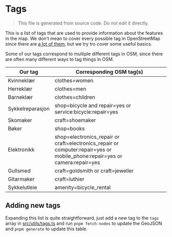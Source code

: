 # Tags

> This file is generated from source code. Do not edit it directly.

This is a list of tags that are used to provide information about the features in the map.
We don't mean to cover every possible tag in OpenStreetMap since there are [a lot of them](https://wiki.openstreetmap.org/wiki/Tags), but we try tro cover some useful basics.

Some of our tags correspond to multiple different tags in OSM,
since there are often many different ways to tag things in OSM.

| Our tag          | Corresponding OSM tag(s)                                                                                                   |
| ---------------- | -------------------------------------------------------------------------------------------------------------------------- |
| Kvinneklær       | clothes=women                                                                                                              |
| Herreklær        | clothes=men                                                                                                                |
| Barneklær        | clothes=children                                                                                                           |
| Sykkelreparasjon | shop=bicycle and repair=yes or service:bicycle:repair=yes                                                                  |
| Skomaker         | craft=shoemaker                                                                                                            |
| Bøker            | shop=books                                                                                                                 |
| Elektronikk      | shop=electronics_repair or craft=electronics_repair or computer:repair=yes or mobile_phone:repair=yes or camera:repair=yes |
| Gullsmed         | craft=goldsmith or craft=jeweller                                                                                          |
| Gitarmaker       | craft=luthier                                                                                                              |
| Sykkelutleie     | amenity=bicycle_rental                                                                                                     |

## Adding new tags

Expanding this list is quite straightforward,
just add a new tag to the `tags` array in [src/utils/tags.ts](src/utils/tags.ts) and run `pnpm fetch-nodes` to update the GeoJSON and `pnpm generate` to update this table.
